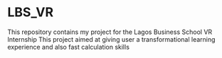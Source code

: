 # LBS_VR
This repository contains my project for the Lagos Business School VR Internship
This project aimed at giving user a transformational learning experience and also fast calculation skills
